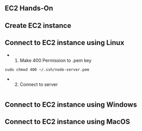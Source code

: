 ## EC2 Hands-On

## Create EC2 instance

## Connect to EC2 instance using Linux 
- 1. Make 400 Permission to .pem key
```
sudo chmod 400 ~/.ssh/node-server.pem
```
- 2. Connect to server 
``` ssh ~/.ssh/node-server.pem ubuntu@ip-adress-of-server
```

## Connect to EC2 instance using Windows

## Connect to EC2 instance using MacOS
